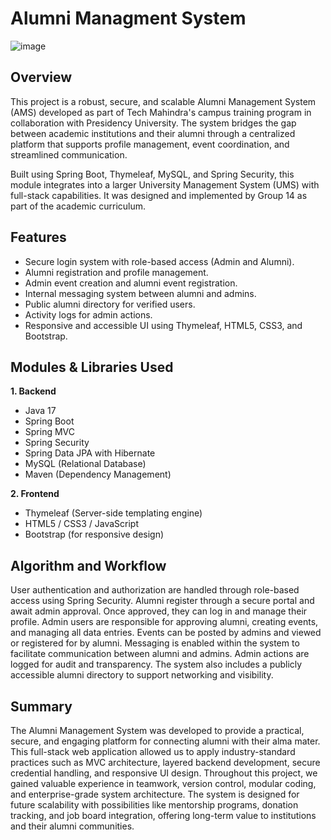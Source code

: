 # Alumni Managment System
![image](https://github.com/user-attachments/assets/c6eba977-da51-44c9-95b4-fadabf8e271e)

## Overview
This project is a robust, secure, and scalable Alumni Management System (AMS) developed as part of Tech Mahindra's campus training program in collaboration with Presidency University. The system bridges the gap between academic institutions and their alumni through a centralized platform that supports profile management, event coordination, and streamlined communication.

Built using Spring Boot, Thymeleaf, MySQL, and Spring Security, this module integrates into a larger University Management System (UMS) with full-stack capabilities. It was designed and implemented by Group 14 as part of the academic curriculum.

## Features
- Secure login system with role-based access (Admin and Alumni).
- Alumni registration and profile management.
- Admin event creation and alumni event registration.
- Internal messaging system between alumni and admins.
- Public alumni directory for verified users.
- Activity logs for admin actions.
- Responsive and accessible UI using Thymeleaf, HTML5, CSS3, and Bootstrap.

##  Modules & Libraries Used
**1. Backend**
- Java 17
- Spring Boot
- Spring MVC
- Spring Security
- Spring Data JPA with Hibernate
- MySQL (Relational Database)
- Maven (Dependency Management)

**2. Frontend**
- Thymeleaf (Server-side templating engine)
- HTML5 / CSS3 / JavaScript
- Bootstrap (for responsive design)

## Algorithm and Workflow
User authentication and authorization are handled through role-based access using Spring Security. Alumni register through a secure portal and await admin approval. Once approved, they can log in and manage their profile. Admin users are responsible for approving alumni, creating events, and managing all data entries. Events can be posted by admins and viewed or registered for by alumni. Messaging is enabled within the system to facilitate communication between alumni and admins. Admin actions are logged for audit and transparency. The system also includes a publicly accessible alumni directory to support networking and visibility.

## Summary
The Alumni Management System was developed to provide a practical, secure, and engaging platform for connecting alumni with their alma mater. This full-stack web application allowed us to apply industry-standard practices such as MVC architecture, layered backend development, secure credential handling, and responsive UI design. Throughout this project, we gained valuable experience in teamwork, version control, modular coding, and enterprise-grade system architecture. The system is designed for future scalability with possibilities like mentorship programs, donation tracking, and job board integration, offering long-term value to institutions and their alumni communities.
